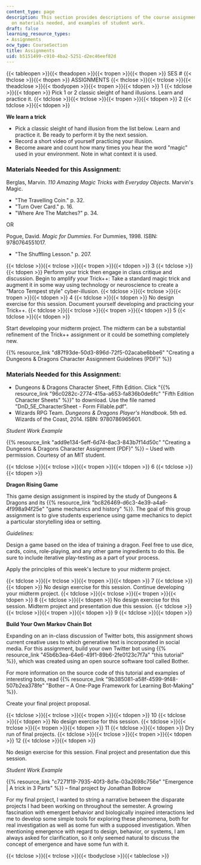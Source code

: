 ```yaml
---
content_type: page
description: This section provides descriptions of the course assignments, information
  on materials needed, and examples of student work.
draft: false
learning_resource_types:
- Assignments
ocw_type: CourseSection
title: Assignments
uid: b5151499-c910-4ba2-5251-d2ec46eef82d
---
```

{{< tableopen >}}{{< theadopen >}}{{< tropen >}}{{< thopen >}}
SES #
{{< thclose >}}{{< thopen >}}
ASSIGNMENTS
{{< thclose >}}{{< trclose >}}{{< theadclose >}}{{< tbodyopen >}}{{< tropen >}}{{< tdopen >}}
1
{{< tdclose >}}{{< tdopen >}}
Pick 1 or 2 classic sleight of hand illusions. Learn and practice it.
{{< tdclose >}}{{< trclose >}}{{< tropen >}}{{< tdopen >}}
2
{{< tdclose >}}{{< tdopen >}}

**We learn a trick**

- Pick a classic sleight of hand illusion from the list below. Learn and practice it. Be ready to perform it by the next session.
- Record a short video of yourself practicing your illusion.
- Become aware and count how many times you hear the word "magic" used in your environment. Note in what context it is used.

### Materials Needed for this Assignment:

Berglas, Marvin. *110 Amazing Magic Tricks with Everyday Objects*. Marvin's Magic.

- "The Travelling Coin." p. 32.
- "Turn Over Card." p. 16.
- "Where Are The Matches?" p. 34.

OR

Pogue, David. *Magic for Dummies*. For Dummies, 1998. ISBN: 9780764551017.

- "The Shuffling Lesson." p. 207.

{{< tdclose >}}{{< trclose >}}{{< tropen >}}{{< tdopen >}}
3
{{< tdclose >}}{{< tdopen >}}
Perform your trick then engage in class critique and discussion. Begin to amplify your Trick++: Take a standard magic trick and augment it in some way using technology or neuroscience to create a "Marco Tempest style" cyber-illusion.
{{< tdclose >}}{{< trclose >}}{{< tropen >}}{{< tdopen >}}
4
{{< tdclose >}}{{< tdopen >}}
No design exercise for this session. Document yourself developing and practicing your Trick++.
{{< tdclose >}}{{< trclose >}}{{< tropen >}}{{< tdopen >}}
5
{{< tdclose >}}{{< tdopen >}}

Start developing your midterm project. The midterm can be a substantial refinement of the Trick++ assignment or it could be something completely new.

{{% resource_link "d87f93de-50d3-896d-72f5-02acabe6bbe6" "Creating a Dungeons & Dragons Character Assignment Guidelines (PDF)" %}}

### Materials Needed for this Assignment:

- Dungeons & Dragons Character Sheet, Fifth Edition. Click "{{% resource_link "96c0282c-2774-415a-a653-fa836b0de6fc" "Fifth Edition Character Sheets" %}}" to download. Use the file named "DnD\_5E\_CharacterSheet - Form Fillable.pdf".
- Wizards RPG Team. *Dungeons & Dragons Player's Handbook*. 5th ed. Wizards of the Coast, 2014. ISBN: 9780786965601.

*Student Work Example*

{{% resource_link "add9e134-5eff-6d74-8ac3-843b7f14d50c" "Creating a Dungeons & Dragons Character Assignment (PDF)" %}} – Used with permission. Courtesy of an MIT student.

{{< tdclose >}}{{< trclose >}}{{< tropen >}}{{< tdopen >}}
6
{{< tdclose >}}{{< tdopen >}}

**Dragon Rising Game** 

This game design assignment is inspired by the study of Dungeons & Dragons and its {{% resource_link "bc826469-d6c3-4e39-a4a6-4f998a94f25e" "game mechanics and history" %}}. The goal of this group assignment is to give students experience using game mechanics to depict a particular storytelling idea or setting.   
  
*Guidelines:* 

Design a game based on the idea of training a dragon. Feel free to use dice, cards, coins, role-playing, and any other game ingredients to do this. Be sure to include iterative play-testing as a part of your process.

Apply the principles of this week's lecture to your midterm project.

{{< tdclose >}}{{< trclose >}}{{< tropen >}}{{< tdopen >}}
7
{{< tdclose >}}{{< tdopen >}}
No design exercise for this session. Continue developing your midterm project.
{{< tdclose >}}{{< trclose >}}{{< tropen >}}{{< tdopen >}}
8
{{< tdclose >}}{{< tdopen >}}
No design exercise for this session. Midterm project and presentation due this session.
{{< tdclose >}}{{< trclose >}}{{< tropen >}}{{< tdopen >}}
9
{{< tdclose >}}{{< tdopen >}}

**Build Your Own Markov Chain Bot**

Expanding on an in-class discussion of Twitter bots, this assignment shows current creative uses to which generative text is incorporated in social media. For this assignment, build your own Twitter bot using {{% resource_link "45b6b3ea-64e6-49f1-89b6-2fe0123c7f7a" "this tutorial" %}}, which was created using an open source software tool called Bother.

For more information on the source code of this tutorial and examples of interesting bots, read {{% resource_link "9b385081-a58f-4599-9f48-507b2ea378fe" "Bother – A One-Page Framework for Learning Bot-Making" %}}.

Create your final project proposal.

{{< tdclose >}}{{< trclose >}}{{< tropen >}}{{< tdopen >}}
10
{{< tdclose >}}{{< tdopen >}}
No design exercise for this session.
{{< tdclose >}}{{< trclose >}}{{< tropen >}}{{< tdopen >}}
11
{{< tdclose >}}{{< tdopen >}}
Dry run of final projects.
{{< tdclose >}}{{< trclose >}}{{< tropen >}}{{< tdopen >}}
12
{{< tdclose >}}{{< tdopen >}}

No design exercise for this session. Final project and presentation due this session.

*Student Work Example*

{{% resource_link "c7271f19-7935-40f3-8d1e-03a2698c756e" "Emergence | A trick in 3 Parts" %}} – final project by Jonathan Bobrow 

For my final project, I wanted to string a narrative between the disparate projects I had been working on throughout the semester. A growing fascination with emergent behavior and biologically inspired interactions led me to develop some simple tools for exploring these phenomena, both for real investigation as well as some fun with a supposed investigation. When mentioning emergence with regard to design, behavior, or systems, I am always asked for clarification, so it only seemed natural to discuss the concept of emergence and have some fun with it.

{{< tdclose >}}{{< trclose >}}{{< tbodyclose >}}{{< tableclose >}}